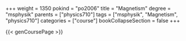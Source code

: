 +++
weight = 1350
pokind = "po2006"
title = "Magnetism"
degree = "msphysik"
parents = ["physics710"]
tags = ["msphysik", "Magnetism", "physics710"]
categories = ["course"]
bookCollapseSection = false
+++

{{< genCoursePage >}}
